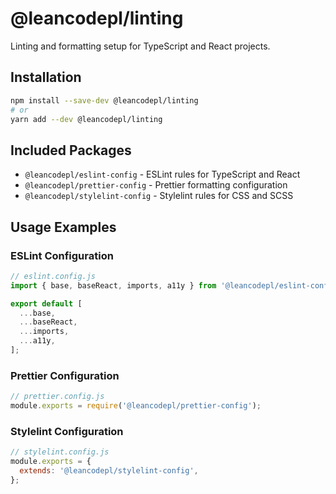# @leancodepl/linting

Linting and formatting setup for TypeScript and React projects.

## Installation

```bash
npm install --save-dev @leancodepl/linting
# or
yarn add --dev @leancodepl/linting
```

## Included Packages

- `@leancodepl/eslint-config` - ESLint rules for TypeScript and React
- `@leancodepl/prettier-config` - Prettier formatting configuration  
- `@leancodepl/stylelint-config` - Stylelint rules for CSS and SCSS

## Usage Examples

### ESLint Configuration

```javascript
// eslint.config.js
import { base, baseReact, imports, a11y } from '@leancodepl/eslint-config';

export default [
  ...base,
  ...baseReact,
  ...imports,
  ...a11y,
];
```

### Prettier Configuration

```javascript
// prettier.config.js
module.exports = require('@leancodepl/prettier-config');
```

### Stylelint Configuration

```javascript
// stylelint.config.js
module.exports = {
  extends: '@leancodepl/stylelint-config',
};
```